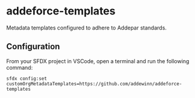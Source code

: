 # addeforce-templates
Metadata templates configured to adhere to Addepar standards.


## Configuration
From your SFDX project in VSCode, open a terminal and run the following command:
```
sfdx config:set customOrgMetadataTemplates=https://github.com/addewinn/addeforce-templates
```
